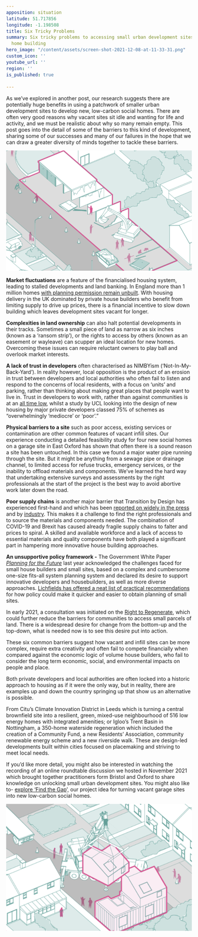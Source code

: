 ```yaml
---
apposition: situation
latitude: 51.717856
longitude: -1.198508
title: Six Tricky Problems
summary: Six tricky problems to accessing small urban development sites for social
  home building
hero_image: "/content/assets/screen-shot-2021-12-08-at-11-33-31.png"
custom_icon: ''
youtube_url: ''
region: ''
is_published: true

---
```

As we’ve explored in another post, our research suggests there are potentially huge benefits in using a patchwork of smaller urban development sites to develop new, low-carbon social homes. There are often very good reasons why vacant sites sit idle and wanting for life and activity, and we must be realistic about why so many remain empty. This post goes into the detail of some of the barriers to this kind of development, sharing some of our successes and many of our failures in the hope that we can draw a greater diversity of minds together to tackle these barriers.

![](/content/assets/screen-shot-2021-12-08-at-11-33-31.png "(magnified)")

**Market fluctuations** are a feature of the financialised housing system, leading to stalled developments and land banking. In England more than 1 million homes [with planning permission remain unbuilt](https://www.local.gov.uk/housing-backlog-more-million-homes-planning-permission-not-yet-built). With housing delivery in the UK dominated by private house builders who benefit from limiting supply to drive up prices, there is a financial incentive to slow down building which leaves development sites vacant for longer.

**Complexities in land ownership** can also halt potential developments in their tracks. Sometimes a small piece of land as narrow as six inches (known as a ‘ransom strip’), or the rights to access by others (known as an easement or wayleave) can scupper an ideal location for new homes. Overcoming these issues can require reluctant owners to play ball and overlook market interests.

**A lack of trust in developers** often characterised as NIMBYism (‘Not-In-My-Back-Yard’). In reality however, local opposition is the product of an erosion in trust between developers and local authorities who often fail to listen and respond to the concerns of local residents, with a focus on ‘units’ and parking, rather than thinking about making great places that people want to live in. Trust in developers to work with, rather than against communities is at an [all time low](https://www.bdonline.co.uk/news/98-of-public-dont-trust-developers-research-shows/5100575.article), whilst a study by UCL looking into the design of new housing by major private developers classed 75% of schemes as “overwhelmingly ‘mediocre’ or ‘poor’.”

**Physical barriers to a site** such as poor access, existing services or contamination are other common features of vacant infill sites. Our experience conducting a detailed feasibility study for four new social homes on a garage site in East Oxford has shown that often there is a sound reason a site has been untouched. In this case we found a major water pipe running through the site. But it might be anything from a sewage pipe or drainage channel, to limited access for refuse trucks, emergency services, or the inability to offload materials and components. We’ve learned the hard way that undertaking extensive surveys and assessments by the right professionals at the start of the project is the best way to avoid abortive work later down the road.

**Poor supply chains** is another major barrier that Transition by Design has experienced first-hand and which has been [reported on widely in the press](https://www.insidehousing.co.uk/insight/insight/brexit-how-will-it-affect-the-house-builder-supply-chain-61816) and by [industry](https://www.ribaj.com/intelligence/disrupted-materials-supply-chain-threatens-construction-bouncback-lockdown-brexit). This makes it a challenge to find the right professionals and to source the materials and components needed. The combination of COVID-19 and Brexit has caused already fragile supply chains to falter and prices to spiral. A skilled and available workforce and a lack of access to essential materials and quality components have both played a significant part in hampering more innovative house building approaches.

**An unsupportive policy framework -** The Government White Paper [_Planning for the Future_](https://assets.publishing.service.gov.uk/government/uploads/system/uploads/attachment_data/file/958420/MHCLG-Planning-Consultation.pdf) last year acknowledged the challenges faced for small house builders and small sites, based on a complex and cumbersome one-size fits-all system planning system and declared its desire to support innovative developers and housebuilders, as well as more diverse approaches. [Lichfields has offered a neat list of practical recommendations](https://lichfields.uk/media/6180/small-sites-unlocking-housing-delivery_sep-2020.pdf) for how policy could make it quicker and easier to obtain planning of small sites.

In early 2021, a consultation was initiated on the [Right to Regenerate](https://www.gov.uk/government/news/right-to-regenerate-to-turn-derelict-buildings-into-homes-and-community-assets), which could further reduce the barriers for communities to access small parcels of land. There is a widespread desire for change from the bottom-up and the top-down, what is needed now is to see this desire put into action.

These six common barriers suggest how vacant and infill sites can be more complex, require extra creativity and often fail to compete financially when compared against the economic logic of volume house builders, who fail to consider the long term economic, social, and environmental impacts on people and place.

Both private developers and local authorities are often locked into a historic approach to housing as if it were the only way, but in reality, there are examples up and down the country springing up that show us an alternative is possible.

From Citu’s Climate Innovation District in Leeds which is turning a central brownfield site into a resilient, green, mixed-use neighbourhood of 516 low energy homes with integrated amenities; or Igloo’s Trent Basin in Nottingham, a 350-home waterside regeneration which included the creation of a Community Fund, a new Residents’ Association, community renewable energy scheme and a new riverside walk. These are design-led developments built within cities focused on placemaking and striving to meet local needs.

If you’d like more detail, you might also be interested in watching the recording of an online roundtable discussion we hosted in November 2021 which brought together practitioners form Bristol and Oxford to share knowledge on unlocking small urban development sites. You might also like to- [explore ‘Find the Gap](https://homemakeroxford.org/map/could-unloved-garage-sites-in-oxford-be-the-foundations-for-a-low-carbon-social-home-building-revolution)’, our project idea for turning vacant garage sites into new low-carbon social homes.

![](/content/assets/screen-shot-2021-12-07-at-17-19-33.png "Find the Gap (magnified)")
